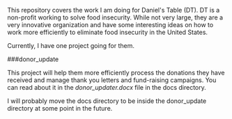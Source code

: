 This repository covers the work I am doing for Daniel's Table (DT).  DT is a
non-profit working to solve food insecurity.  While not very large, they are
a very innovative organization and have some interesting ideas on how to
work more efficiently to eliminate food insecurity in the United States.

Currently, I have one project going for them.

###donor_update

This project will help them more efficiently process the donations they
have received and manage thank you letters and fund-raising campaigns.
You can read about it in the _donor_updater.docx_ file in the docs directory.

I will probably move the docs directory to be inside the donor_update
directory at some point in the future.
